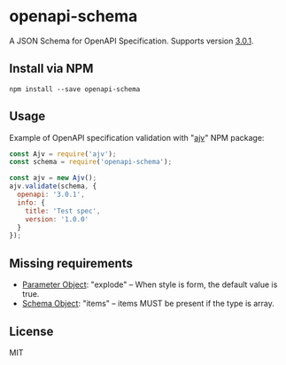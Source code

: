 # openapi-schema

A JSON Schema for OpenAPI Specification. Supports version [3.0.1](https://github.com/OAI/OpenAPI-Specification/blob/master//versions/3.0.1.md).

## Install via NPM

```shell
npm install --save openapi-schema
```

## Usage

Example of OpenAPI specification validation with "[ajv](https://www.npmjs.com/package/ajv)" NPM package:

```javascript
const Ajv = require('ajv');
const schema = require('openapi-schema');

const ajv = new Ajv();
ajv.validate(schema, {
  openapi: '3.0.1',
  info: {
    title: 'Test spec',
    version: '1.0.0'
  }
});
```

## Missing requirements
* [Parameter Object](https://github.com/OAI/OpenAPI-Specification/blob/master//versions/3.0.1.md#parameterObject):
  "explode" – When style is form, the default value is true.
* [Schema Object](https://github.com/OAI/OpenAPI-Specification/blob/master//versions/3.0.1.md#schemaObject):
  "items" – items MUST be present if the type is array.

## License

MIT
